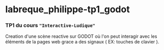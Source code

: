 # labreque_philippe-tp1_godot

### TP1 du cours `` "Interactive-Ludique" `` 

Creation d'une scène reactive sur GODOT où l'on peut interagir avec les éléments de la pages web grace a des signaux ( EX: touches de clavier ).
